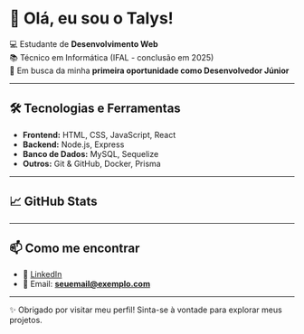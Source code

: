 # 👋 Olá, eu sou o Talys!

💻 Estudante de **Desenvolvimento Web**  
📚 Técnico em Informática (IFAL - conclusão em 2025)  
🚀 Em busca da minha **primeira oportunidade como Desenvolvedor Júnior**

---

## 🛠️ Tecnologias e Ferramentas
- **Frontend:** HTML, CSS, JavaScript, React  
- **Backend:** Node.js, Express  
- **Banco de Dados:** MySQL, Sequelize  
- **Outros:** Git & GitHub, Docker, Prisma

---

## 📈 GitHub Stats


---

## 📫 Como me encontrar
- 💼 [LinkedIn](https://www.linkedin.com/in/seu-link-aqui)  
- 📧 Email: **seuemail@exemplo.com**

---

✨ Obrigado por visitar meu perfil! Sinta-se à vontade para explorar meus projetos.  

